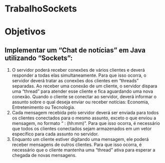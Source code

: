 # TrabalhoSockets
# Objetivos
## Implementar um “Chat de notícias” em Java utilizando “Sockets”:
1. O servidor poderá receber conexões de vários clientes e deverá responder a todas elas
simultaneamente. Para que isso ocorra, o servidor deverá tratar as conexões dos
clientes em “threads” separadas. Ao receber uma conexão de um cliente, o servidor
dispara uma “thread” para atender esse cliente e fica aguardando uma nova conexão.
Quando o cliente se conectar ao servidor, deverá informar o assunto sobre o qual deseja
enviar ou receber notícias: Economia, Entretenimento ou Tecnologia.
2. Cada mensagem recebida pelo servidor deverá ser enviada para todos os clientes
conectados para o mesmo assunto, exceto o que enviou a mensagem, no formato
“<Assunto> : <mensagem> (hh:mm)”. Para que isso ocorra, é necessário que todos os
clientes conectados sejam armazenados em um vetor específico para cada assunto no
servidor.
3. Enquanto um cliente estiver digitando uma mensagem, ele poderá receber mensagens
de outros clientes. Para que isso ocorra, é necessário que o cliente mantenha uma
“thread” ativa para esperar a chegada de novas mensagens.
